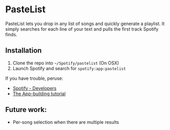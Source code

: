 # PasteList

PasteList lets you drop in any list of songs and quickly generate a playlist.
It simply searches for each line of your text and pulls the first track Spotify
finds.

## Installation

1. Clone the repo into `~/Spotify/pastelist` (On OSX)
2. Launch Spotify and search for `spotify:app:pastelist`

If you have trouble, peruse:

* [Spotify - Developers](http://developer.spotify.com/)
* [The App-building tutorial](http://developer.spotify.com/download/spotify-apps-api/tutorial/)

## Future work:

* Per-song selection when there are multiple results
